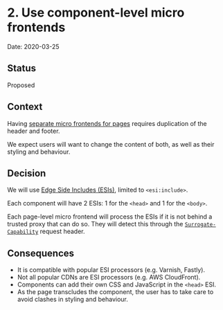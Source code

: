# 2. Use component-level micro frontends

Date: 2020-03-25

## Status

Proposed

## Context

Having [separate micro frontends for pages] requires duplication of the header and footer.

We expect users will want to change the content of both, as well as their styling and behaviour.

## Decision

We will use [Edge Side Includes (ESIs)], limited to `<esi:include>`.

Each component will have 2 ESIs: 1 for the `<head>` and 1 for the `<body>`.

Each page-level micro frontend will process the ESIs if it is not behind a trusted proxy that can do so. They will
detect this through the [`Surrogate-Capability`][Surrogate-Capability] request header.

## Consequences

- It is compatible with popular ESI processors (e.g. Varnish, Fastly).
- Not all popular CDNs are ESI processors (e.g. AWS CloudFront).
- Components can add their own CSS and JavaScript in the `<head>` ESI.
- As the page transcludes the component, the user has to take care to avoid clashes in styling and behaviour.

[Edge Side Includes (ESIs)]: https://www.w3.org/TR/esi-lang
[Separate micro frontends for pages]: 0001-use-micro-frontends.md
[Surrogate-Capability]: https://www.rfc-editor.org/rfc/rfc4229.html#section-2.1.101
